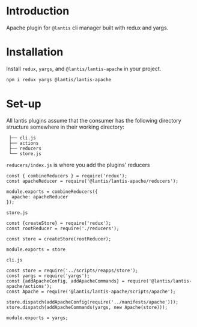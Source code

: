 # Introduction

Apache plugin for `@lantis` cli manager built with redux and yargs.

# Installation

Install `redux`, `yargs`, and `@lantis/lantis-apache` in your project.

```bash
npm i redux yargs @lantis/lantis-apache
```

# Set-up

All lantis plugins assume that the consumer has the following directory structure somewhere in their working directory:
```
 ├── cli.js
 ├── actions
 ├── reducers
 └── store.js
```

`reducers/index.js` is where you add the plugins' reducers

```
const { combineReducers } = require('redux');
const apacheReducer = require('@lantis/lantis-apache/reducers');

module.exports = combineReducers({
  apache: apacheReducer
});
```

`store.js`

```
const {createStore} = require('redux');
const rootReducer = require('./reducers');

const store = createStore(rootReducer);

module.exports = store
```

`cli.js`

```
const store = require('../scripts/reapps/store');
const yargs = require('yargs');
const {addApacheConfig, addApacheCommands} = require('@lantis/lantis-apache/actions');
const Apache = require('@lantis/lantis-apache/scripts/apache');

store.dispatch(addApacheConfig(require('../manifests/apache')));
store.dispatch(addApacheCommands(yargs, new Apache(store)));

module.exports = yargs;
```
